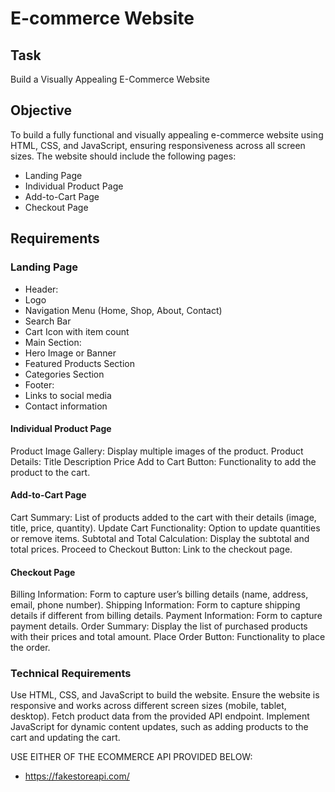 # E-commerce Website

## Task

Build a Visually Appealing E-Commerce Website

## Objective

To build a fully functional and visually appealing e-commerce website using HTML, CSS, and JavaScript, ensuring responsiveness across all screen sizes. The website should include the following pages:

- Landing Page
- Individual Product Page
- Add-to-Cart Page
- Checkout Page

## Requirements

### Landing Page

- Header:
- Logo
- Navigation Menu (Home, Shop, About, Contact)
- Search Bar
- Cart Icon with item count
- Main Section:
- Hero Image or Banner
- Featured Products Section
- Categories Section
- Footer:
- Links to social media
- Contact information

#### Individual Product Page

Product Image Gallery: Display multiple images of the product.
Product Details:
Title
Description
Price
Add to Cart Button: Functionality to add the product to the cart.

#### Add-to-Cart Page

Cart Summary: List of products added to the cart with their details (image, title, price, quantity).
Update Cart Functionality: Option to update quantities or remove items.
Subtotal and Total Calculation: Display the subtotal and total prices.
Proceed to Checkout Button: Link to the checkout page.

#### Checkout Page

Billing Information: Form to capture user’s billing details (name, address, email, phone number).
Shipping Information: Form to capture shipping details if different from billing details.
Payment Information: Form to capture payment details.
Order Summary: Display the list of purchased products with their prices and total amount.
Place Order Button: Functionality to place the order.

### Technical Requirements

Use HTML, CSS, and JavaScript to build the website.
Ensure the website is responsive and works across different screen sizes (mobile, tablet, desktop).
Fetch product data from the provided API endpoint.
Implement JavaScript for dynamic content updates, such as adding products to the cart and updating the cart.

USE EITHER OF THE ECOMMERCE API PROVIDED BELOW:

- <https://fakestoreapi.com/>
